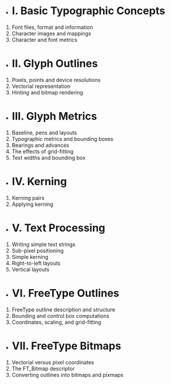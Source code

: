 - # I. Basic Typographic Concepts
1. Font files, format and information
2. Character images and mappings
3. Character and font metrics

- # II. Glyph Outlines
1. Pixels, points and device resolutions
2. Vectorial representation
3. Hinting and bitmap rendering

- # III. Glyph Metrics
1. Baseline, pens and layouts
2. Typographic metrics and bounding boxes
3. Bearings and advances
4. The effects of grid-fitting
5. Text widths and bounding box

- # IV. Kerning
1. Kerning pairs
2. Applying kerning

- # V. Text Processing
1. Writing simple text strings
2. Sub-pixel positioning
3. Simple kerning
4. Right-to-left layouts
5. Vertical layouts

- # VI. FreeType Outlines
1. FreeType outline description and structure
2. Bounding and control box computations
3. Coordinates, scaling, and grid-fitting

- # VII. FreeType Bitmaps
1. Vectorial versus pixel coordinates
2. The FT_Bitmap descriptor
3. Converting outlines into bitmaps and pixmaps
